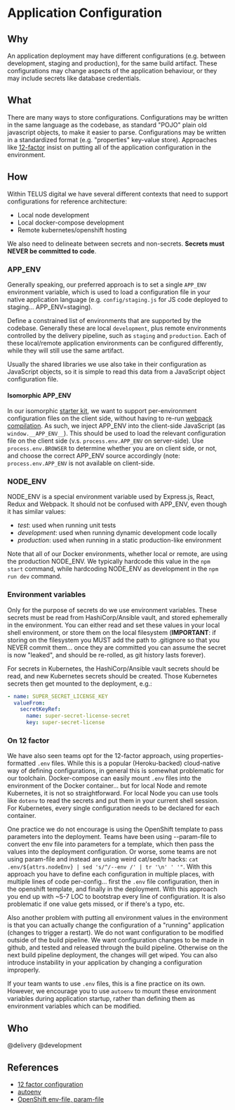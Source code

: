 # Application Configuration

## Why

An application deployment may have different configurations (e.g. between development, staging and production), for the same build artifact. These configurations may change aspects of the application behaviour, or they may include secrets like database credentials.

## What

There are many ways to store configurations. Configurations may be written in the same language as the codebase, as standard "POJO" plain old javascript objects, to make it easier to parse. Configurations may be written in a standardized format (e.g. "properties" key-value store). Approaches like [12-factor](https://12factor.net/config) insist on putting all of the application configuration in the environment.

## How

Within TELUS digital we have several different contexts that need to support configurations for reference architecture:

- Local node development
- Local docker-compose development
- Remote kubernetes/openshift hosting

We also need to delineate between secrets and non-secrets. **Secrets must NEVER be committed to code**.

### APP_ENV

Generally speaking, our preferred approach is to set a single `APP_ENV` environment variable, which is used to load a configuration file in your native application language (e.g. `config/staging.js` for JS code deployed to staging... APP_ENV=staging).

Define a constrained list of environments that are supported by the codebase. Generally these are local `development`, plus remote environments controlled by the delivery pipeline, such as `staging` and `production`. Each of these local/remote application environments can be configured differently, while they will still use the same artifact.

Usually the shared libraries we use also take in their configuration as JavaScript objects, so it is simple to read this data from a JavaScript object configuration file.

#### Isomorphic APP_ENV

In our isomorphic [starter kit](starter-kits.md), we want to support per-environment configuration files on the client side, without having to re-run [webpack compilation](webpack.md#how). As such, we inject APP_ENV into the client-side JavaScript (as `window.__APP_ENV__`). This should be used to load the relevant configuration file on the client side (v.s. `process.env.APP_ENV` on server-side). Use `process.env.BROWSER` to determine whether you are on client side, or not, and choose the correct APP_ENV source accordingly (note: `process.env.APP_ENV` is not available on client-side.

### NODE_ENV

NODE_ENV is a special environment variable used by Express.js, React, Redux and Webpack. It should not be confused with APP_ENV, even though it has similar values:

- *test*: used when running unit tests
- *development*: used when running dynamic development code locally
- *production*: used when running in a static production-like environment

Note that all of our Docker environments, whether local or remote, are using the production NODE_ENV. We typically hardcode this value in the `npm start` command, while hardcoding NODE_ENV as development in the `npm run dev` command.

### Environment variables

Only for the purpose of secrets do we use environment variables. These secrets must be read from HashiCorp/Ansible vault, and stored ephemerally in the environment. You can either read and set these values in your local shell environment, or store them on the local filesystem (**IMPORTANT**: if storing on the filesystem you MUST add the path to .gitignore so that you NEVER commit them... once they are committed you can assume the secret is now "leaked", and should be re-rolled, as git history lasts forever).

For secrets in Kubernetes, the HashiCorp/Ansible vault secrets should be read, and new Kubernetes secrets should be created. Those Kubernetes secrets then get mounted to the deployment, e.g.:
```yaml
- name: SUPER_SECRET_LICENSE_KEY
  valueFrom:
    secretKeyRef:
      name: super-secret-license-secret
      key: super-secret-license
```

### On 12 factor

We have also seen teams opt for the 12-factor approach, using properties-formatted `.env` files. While this is a popular (Heroku-backed) cloud-native way of defining configurations, in general this is somewhat problematic for our toolchain. Docker-compose can easily mount `.env` files into the environment of the Docker container... but for local Node and remote Kubernetes, it is not so straightforward. For local Node you can use tools like `dotenv` to read the secrets and put them in your current shell session. For Kubernetes, every single configuration needs to be declared for each container.

One practice we do not encourage is using the OpenShift template to pass parameters into the deployment. Teams have been using --param-file to convert the env file into parameters for a template, which then pass the values into the deployment configuration. Or worse, some teams are not using param-file and instead are using weird cat/sed/tr hacks: `cat .env/${attrs.nodeEnv} | sed 's/^/--env /' | tr '\n' ' '"`. With this approach you have to define each configuration in multiple places, with multiple lines of code per-config... first the `.env` file configuration, then in the openshift template, and finally in the deployment. With this approach you end up with ~5-7 LOC to bootstrap every line of configuration. It is also problematic if one value gets missed, or if there's a typo, etc.

Also another problem with putting all environment values in the environment is that you can actually change the configuration of a "running" application (changes to trigger a restart). We do not want configuration to be modified outside of the build pipeline. We want configuration changes to be made in github, and tested and released through the build pipeline. Otherwise on the next build pipeline deployment, the changes will get wiped. You can also introduce instability in your application by changing a configuration improperly.

If your team wants to use `.env` files, this is a fine practice on its own. However, we encourage you to use `autoenv` to mount these environment variables during application startup, rather than defining them as environment variables which can be modified.

## Who

@delivery @development

## References

- [12 factor configuration](https://12factor.net/config)
- [autoenv](https://github.com/ahmadnassri/autoenv)
- [OpenShift env-file, param-file](https://github.com/openshift/origin/pull/12164)
```
